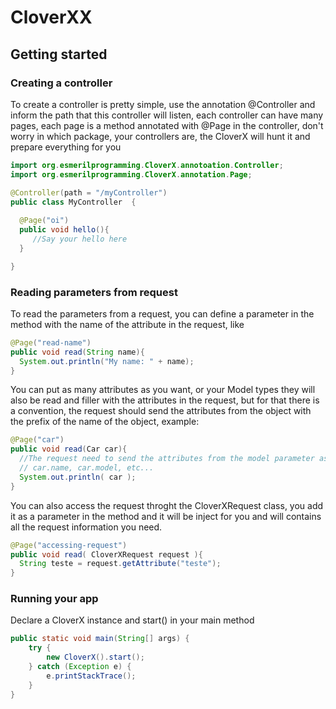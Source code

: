 CloverXX
=======


## Getting started

### Creating a controller

To create a controller is pretty simple, use the annotation @Controller and inform the path that this controller will listen, each controller can have many pages, each page is a method annotated with @Page in the controller, don't worry in which package, your controllers are, the CloverX will hunt it and prepare everything for you

```java
import org.esmerilprogramming.CloverX.annotoation.Controller;
import org.esmerilprogramming.CloverX.annotation.Page;

@Controller(path = "/myController")
public class MyController  {
  
  @Page("oi")
  public void hello(){
     //Say your hello here
  }

}
```

### Reading parameters from request

To read the parameters from a request, you can define a parameter in the method with the name of the attribute in the request, like

```java
@Page("read-name")
public void read(String name){
  System.out.println("My name: " + name);
}
```

You can put as many attributes as you want, or your Model types they will also be read and filler with the attributes in the request, but for that there is a convention, the request should send the attributes from the object with the prefix of the name of the object, example:

```java
@Page("car")
public void read(Car car){
  //The request need to send the attributes from the model parameter as
  // car.name, car.model, etc...
  System.out.println( car );
}
```

You can also access the request throght the CloverXRequest class, you add it as a parameter in the method and it will be inject for you
and will contains all the request information you need.

```java
@Page("accessing-request")
public void read( CloverXRequest request ){
  String teste = request.getAttribute("teste");
}
```

### Running your app

Declare a CloverX instance and start() in your main method

```java
public static void main(String[] args) {
	try {
		new CloverX().start();
	} catch (Exception e) {
		e.printStackTrace();
	}
}
```

